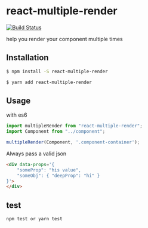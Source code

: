 # react-multiple-render
[![Build Status](https://semaphoreci.com/api/v1/developersoul/react-multiple-render/branches/master/shields_badge.svg)](https://semaphoreci.com/developersoul/react-multiple-render)

help you render your component multiple times

## Installation
```bash
$ npm install -S react-multiple-render

$ yarn add react-multiple-render
```

## Usage
with es6

```js
import multipleRender from "react-multiple-render";
import Component from "../component";

multipleRender(Component, '.component-container');
```
Always pass a valid json

```html
<div data-props='{
	"someProp": "his value",
	"someObj": { "deepProp": "hi" }
}'>
</div>
```

## test
```bash
npm test or yarn test
```